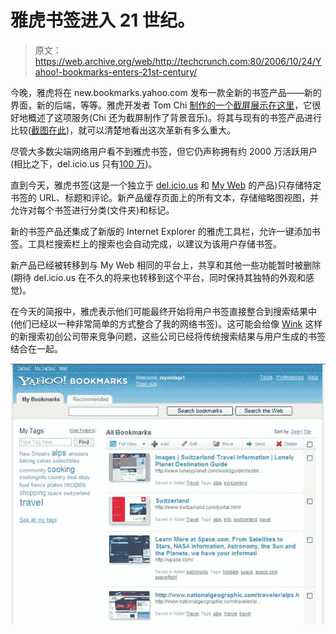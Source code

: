 # 雅虎书签进入 21 世纪。

> 原文：<https://web.archive.org/web/http://techcrunch.com:80/2006/10/24/Yahoo!-bookmarks-enters-21st-century/>

今晚，雅虎将在 new.bookmarks.yahoo.com 发布一款全新的书签产品——新的界面，新的后端，等等。雅虎开发者 Tom Chi [制作的一个截屏展示在这里](https://web.archive.org/web/20150914125217/http://new.bookmarks.yahoo.com/welcome)，它很好地概述了这项服务(Chi 还为截屏制作了背景音乐)。将其与现有的书签产品进行比较([截图在此](https://web.archive.org/web/20150914125217/http://flickr.com/photos/michaelarrington/278756432/))，就可以清楚地看出这次革新有多么重大。

尽管大多数尖端网络用户看不到雅虎书签，但它仍声称拥有约 2000 万活跃用户(相比之下，del.icio.us 只有[100 万](https://web.archive.org/web/20150914125217/http://www.techcrunch.com/2006/09/25/delicious-reports-1-million-users-post-yahoo-growth-tops-all-of-digg/))。

直到今天，雅虎书签(这是一个独立于 [del.icio.us](https://web.archive.org/web/20150914125217/http://www.techcrunch.com/tag/del.icio.us) 和 [My Web](https://web.archive.org/web/20150914125217/http://www.techcrunch.com/2006/06/05/yahoos-my-web-relaunches-tonight/) 的产品)只存储特定书签的 URL、标题和评论。新产品缓存页面上的所有文本，存储缩略图视图，并允许对每个书签进行分类(文件夹)和标记。

新的书签产品还集成了新版的 Internet Explorer 的雅虎工具栏，允许一键添加书签。工具栏搜索栏上的搜索也会自动完成，以建议为该用户存储书签。

新产品已经被转移到与 My Web 相同的平台上，共享和其他一些功能暂时被删除(期待 del.icio.us 在不久的将来也转移到这个平台，同时保持其独特的外观和感觉)。

在今天的简报中，雅虎表示他们可能最终开始将用户书签直接整合到搜索结果中(他们已经以一种非常简单的方式整合了我的网络书签)。这可能会给像 [Wink](https://web.archive.org/web/20150914125217/http://www.techcrunch.com/tag/wink) 这样的新搜索初创公司带来竞争问题，这些公司已经将传统搜索结果与用户生成的书签结合在一起。

![](img/418bfd434407049fab457bb5c7cdfa6e.png)
